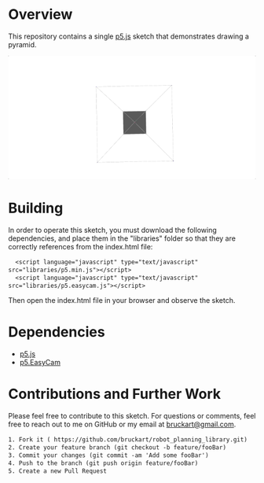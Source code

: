 # Overview

This repository contains a single [p5.js](https://p5js.org/) sketch that demonstrates drawing a pyramid. 

![AlbinoPyramid](/assets/screencapture.gif)

# Building
In order to operate this sketch, you must download the following dependencies, and place them in the "libraries" folder so that they are correctly references from the index.html file:
```
  <script language="javascript" type="text/javascript" src="libraries/p5.min.js"></script>
  <script language="javascript" type="text/javascript" src="libraries/p5.easycam.js"></script>
```

Then open the index.html file in your browser and observe the sketch.

# Dependencies
* [p5.js](https://github.com/processing/p5.js/)
* [p5.EasyCam](https://diwi.github.io/p5.EasyCam/)


# Contributions and Further Work
Please feel free to contribute to this sketch. 
For questions or comments, feel free to reach out to me on GitHub or my email at bruckart@gmail.com.

    1. Fork it ( https://github.com/bruckart/robot_planning_library.git)
    2. Create your feature branch (git checkout -b feature/fooBar)
    3. Commit your changes (git commit -am 'Add some fooBar')
    4. Push to the branch (git push origin feature/fooBar)
    5. Create a new Pull Request
